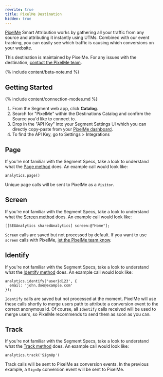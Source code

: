 ```yaml
---
rewrite: true
title: PixelMe Destination
hidden: true
---
```

[PixelMe](https://pixelme.me/?utm_source=segmentio&utm_medium=docs&utm_campaign=partners) Smart Attribution works by gathering all your traffic from any source and attributing it instantly using UTMs. Combined with our event tracking, you can easily see which traffic is causing which conversions on your website.

This destination is maintained by PixelMe. For any issues with the destination, [contact the PixelMe team](mailto:team@pixelme.me).

{% include content/beta-note.md %}



## Getting Started

{% include content/connection-modes.md %}

1. From the Segment web app, click **Catalog**.
2. Search for "PixelMe" within the Destinations Catalog and confirm the Source you'd like to connect to.
3. Drop in the "API Key" into your Segment Settings UI which you can directly copy-paste from your [PixelMe dashboard](https://app.pixelme.me).
4. To find the API Key, go to Settings > Integrations

## Page

If you're not familiar with the Segment Specs, take a look to understand what the [Page method](https://segment.com/docs/connections/spec/page/) does. An example call would look like:

```
analytics.page()
```

Unique page calls will be sent to PixelMe as a `Visitor`.


## Screen

If you're not familiar with the Segment Specs, take a look to understand what the [Screen method](https://segment.com/docs/connections/spec/screen/) does. An example call would look like:

```
[[SEGAnalytics sharedAnalytics] screen:@"Home"];
```

`Screen` calls are saved but not processed by default. If you want to use `screen` calls with PixelMe, [let  the PixelMe team know](mailto:team@pixelme.me).



## Identify

If you're not familiar with the Segment Specs, take a look to understand what the [Identify method](https://segment.com/docs/connections/spec/identify/) does. An example call would look like:

```
analytics.identify('userId123', {
  email: 'john.doe@example.com'
});
```

`Identify` calls are saved but not processed at the moment. PixelMe will use these calls shortly to merge users path to attribute a conversion event to the correct anonymous id. Of course, all `Identify` calls received will be used to merge users, so PixelMe recommends to send them as soon as you can.


## Track

If you're not familiar with the Segment Specs, take a look to understand what the [Track method](https://segment.com/docs/connections/spec/track/) does. An example call would look like:

```
analytics.track('SignUp')
```

Track calls will be sent to PixelMe as conversion events. In the previous example, a `SignUp` conversion event will be sent to PixelMe.
